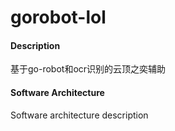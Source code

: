 # gorobot-lol

#### Description
基于go-robot和ocr识别的云顶之奕辅助

#### Software Architecture
Software architecture description
